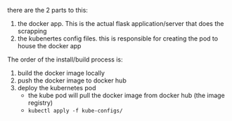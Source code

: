 there are the 2 parts to this:

1) the docker app. This is the actual flask application/server that does the scrapping
2) the kubenertes config files. this is responsible for creating the pod to house the docker app

The order of the install/build process is:
1) build the docker image locally
2) push the docker image to docker hub
3) deploy the kubernetes pod
    - the kube pod will pull the docker image from docker hub (the image registry)
    - `kubectl apply -f kube-configs/`